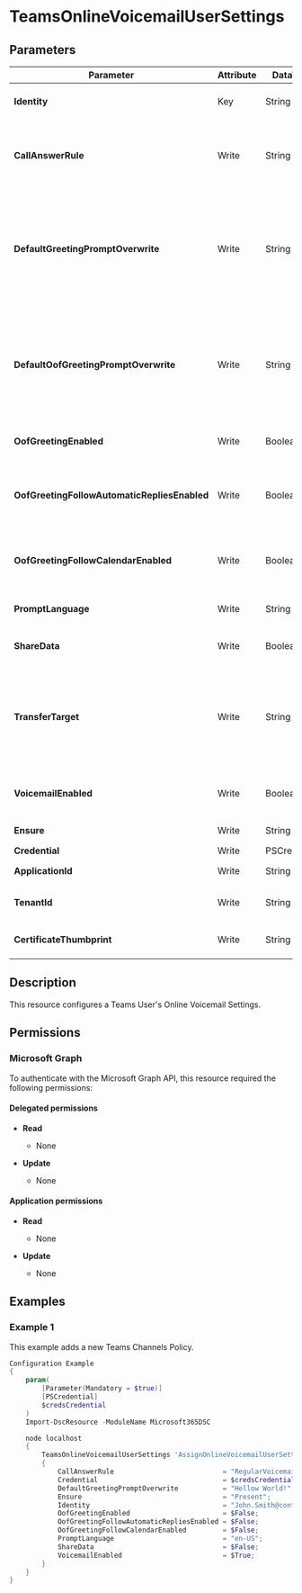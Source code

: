 ﻿# TeamsOnlineVoicemailUserSettings

## Parameters

| Parameter | Attribute | DataType | Description | Allowed Values |
| --- | --- | --- | --- | --- |
| **Identity** | Key | String | The Identity parameter represents the ID of the specific user in your organization; this can be either a SIP URI or an Object ID. | |
| **CallAnswerRule** | Write | String | The CallAnswerRule parameter represents the value of the call answer rule, which can be any of the following: DeclineCall, PromptOnly, PromptOnlyWithTransfer, RegularVoicemail, VoicemailWithTransferOption. | `DeclineCall`, `PromptOnly`, `PromptOnlyWithTransfer`, `RegularVoicemail`, `VoicemailWithTransferOption` |
| **DefaultGreetingPromptOverwrite** | Write | String | The DefaultGreetingPromptOverwrite parameter represents the contents that overwrite the default normal greeting prompt. If the user's normal custom greeting is not set and DefaultGreetingPromptOverwrite is not empty, the voicemail service will play this overwrite greeting instead of the default normal greeting in the voicemail deposit scenario. | |
| **DefaultOofGreetingPromptOverwrite** | Write | String | The DefaultOofGreetingPromptOverwrite parameter represents the contents that overwrite the default out-of-office greeting prompt. If the user's out-of-office custom greeting is not set and DefaultOofGreetingPromptOverwrite is not empty, the voicemail service will play this overwrite greeting instead of the default out-of-office greeting in the voicemail deposit scenario. | |
| **OofGreetingEnabled** | Write | Boolean | The OofGreetingEnabled parameter represents whether to play out-of-office greeting in voicemail deposit scenario. | |
| **OofGreetingFollowAutomaticRepliesEnabled** | Write | Boolean | The OofGreetingFollowAutomaticRepliesEnabled parameter represents whether to play out-of-office greeting in voicemail deposit scenario when user set automatic replies in Outlook. | |
| **OofGreetingFollowCalendarEnabled** | Write | Boolean | The OofGreetingFollowCalendarEnabled parameter represents whether to play out-of-office greeting in voicemail deposit scenario when user set out-of-office in calendar. | |
| **PromptLanguage** | Write | String | The PromptLanguage parameter represents the language that is used to play voicemail prompts. | |
| **ShareData** | Write | Boolean | Specifies whether voicemail and transcription data is shared with the service for training and improving accuracy. | |
| **TransferTarget** | Write | String | The TransferTarget parameter represents the target to transfer the call when call answer rule set to PromptOnlyWithTransfer or VoicemailWithTransferOption. Value of this parameter should be a SIP URI of another user in your organization. For user with Enterprise Voice enabled, a valid telephone number could also be accepted as TransferTarget. | |
| **VoicemailEnabled** | Write | Boolean | The VoicemailEnabled parameter represents whether to enable voicemail service. If set to $false, the user has no voicemail service. | |
| **Ensure** | Write | String | Present ensures the policy exists, absent ensures it is removed. | `Present`, `Absent` |
| **Credential** | Write | PSCredential | Credentials of the Teams Global Admin. | |
| **ApplicationId** | Write | String | Id of the Azure Active Directory application to authenticate with. | |
| **TenantId** | Write | String | Name of the Azure Active Directory tenant used for authentication. Format contoso.onmicrosoft.com | |
| **CertificateThumbprint** | Write | String | Thumbprint of the Azure Active Directory application's authentication certificate to use for authentication. | |


## Description

This resource configures a Teams User's Online Voicemail Settings.

## Permissions

### Microsoft Graph

To authenticate with the Microsoft Graph API, this resource required the following permissions:

#### Delegated permissions

- **Read**

    - None

- **Update**

    - None

#### Application permissions

- **Read**

    - None

- **Update**

    - None

## Examples

### Example 1

This example adds a new Teams Channels Policy.

```powershell
Configuration Example
{
    param(
        [Parameter(Mandatory = $true)]
        [PSCredential]
        $credsCredential
    )
    Import-DscResource -ModuleName Microsoft365DSC

    node localhost
    {
        TeamsOnlineVoicemailUserSettings 'AssignOnlineVoicemailUserSettings'
        {
            CallAnswerRule                           = "RegularVoicemail";
            Credential                               = $credsCredential;
            DefaultGreetingPromptOverwrite           = "Hellow World!";
            Ensure                                   = "Present";
            Identity                                 = "John.Smith@contoso.com";
            OofGreetingEnabled                       = $False;
            OofGreetingFollowAutomaticRepliesEnabled = $False;
            OofGreetingFollowCalendarEnabled         = $False;
            PromptLanguage                           = "en-US";
            ShareData                                = $False;
            VoicemailEnabled                         = $True;
        }
    }
}
```

